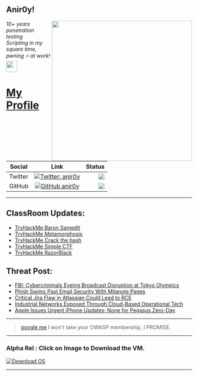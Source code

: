 <h2>Anir0y!</h2>
<img align='right' src="https://github-readme-stats.vercel.app/api?username=anir0y&show_icons=true&theme=dark" width="380">
<p><em>10+ years penetration testing<br>
  Scripting in my square time, pwning ⚡ at work!<img src="https://media.giphy.com/media/WUlplcMpOCEmTGBtBW/giphy.gif" width="30"> 
</em></p>



# [My Profile](https://anir0y.in/refer=githubreadme)

| Social   |      Link      | Status|
|----------|:-------------:|--:|
| Twitter |  [![Twitter: anir0y](https://img.shields.io/twitter/follow/anir0y?label=Follow%20me&style=plastic)](https://twitter.com/anir0y)| ![](https://img.shields.io/badge/Status-Online-blue)|
| GitHub |    [![GitHub anir0y](https://img.shields.io/github/followers/anir0y?label=Fork%20me&style=plastic)](https://github.com/anir0y)   | ![](https://img.shields.io/badge/Status-Online-blue)|


---

## ClassRoom Updates:

<!-- CLASS:START -->
- [TryHackMe Baron Samedit](https://classroom.anir0y.in/post/tryhackme-sudovulnssamedit/)
- [TryHackMe Metamorphosis](https://classroom.anir0y.in/post/tryhackme-metamorphosis/)
- [TryHackMe Crack the hash](https://classroom.anir0y.in/post/tryhackme-crackthehash/)
- [TryHackMe Simple CTF](https://classroom.anir0y.in/post/tryhackme-easyctf/)
- [TryHackMe RazorBlack](https://classroom.anir0y.in/post/tryhackme-raz0rblack/)
<!-- CLASS:END -->

## Threat Post:

<!-- THREAT:START -->
- [FBI: Cybercriminals Eyeing Broadcast Disruption at Tokyo Olympics](https://threatpost.com/fbi-cybercriminals-broadcast-disruption-tokyo-olympics/168063/)
- [Phish Swims Past Email Security With Milanote Pages](https://threatpost.com/phish-email-security-milanote/168021/)
- [Critical Jira Flaw in Atlassian Could Lead to RCE](https://threatpost.com/atlassian-critical-jira-flaw/168053/)
- [Industrial Networks Exposed Through Cloud-Based Operational Tech](https://threatpost.com/industrial-networks-exposed-cloud-operational-tech/168024/)
- [Apple Issues Urgent iPhone Updates; None for Pegasus Zero-Day](https://threatpost.com/apple-iphone-pegasus-zero-day/168040/)
<!-- THREAT:END -->
---


> [google me](https://google.com/search?q=@anir0y) I won't take your OWASP membership, I PROMISE. 

---
### Alpha Rel : Click on Image to Download the VM.
[![Download OS](https://i.imgur.com/4RUjCIA.png)](https://sourceforge.net/projects/classroom-os/files/latest/download)

---

